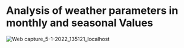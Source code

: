 # Analysis of weather parameters in monthly and seasonal Values


![Web capture_5-1-2022_135121_localhost](https://user-images.githubusercontent.com/81761180/148228768-e36efe83-2e3a-4610-9798-0d6fe41a0b5c.jpeg)


